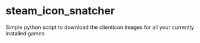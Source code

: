 # steam_icon_snatcher
Simple python script to download the clienticon images for all your currently installed games
